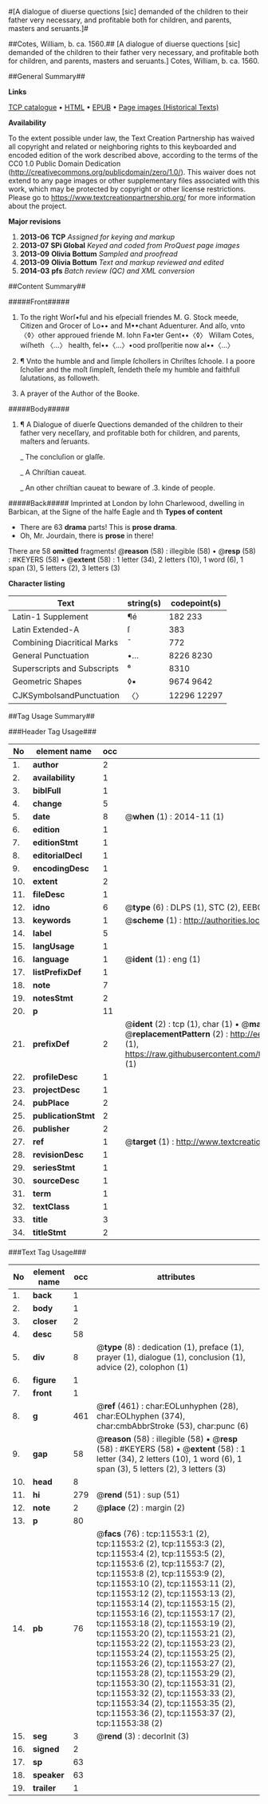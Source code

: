#[A dialogue of diuerse quections [sic] demanded of the children to their father very necessary, and profitable both for children, and parents, masters and seruants.]#

##Cotes, William, b. ca. 1560.##
[A dialogue of diuerse quections [sic] demanded of the children to their father very necessary, and profitable both for children, and parents, masters and seruants.]
Cotes, William, b. ca. 1560.

##General Summary##

**Links**

[TCP catalogue](http://www.ota.ox.ac.uk/tcp/)  • 
[HTML](http://tei.it.ox.ac.uk/tcp/Texts-HTML/free/A19/A19398.html)  • 
[EPUB](http://tei.it.ox.ac.uk/tcp/Texts-EPUB/free/A19/A19398.epub) • 
[Page images (Historical Texts)](https://historicaltexts.jisc.ac.uk/eebo-99846574e)

**Availability**

To the extent possible under law, the Text Creation Partnership has waived all copyright and related or neighboring rights to this keyboarded and encoded edition of the work described above, according to the terms of the CC0 1.0 Public Domain Dedication (http://creativecommons.org/publicdomain/zero/1.0/). This waiver does not extend to any page images or other supplementary files associated with this work, which may be protected by copyright or other license restrictions. Please go to https://www.textcreationpartnership.org/ for more information about the project.

**Major revisions**

1. __2013-06__ __TCP__ *Assigned for keying and markup*
1. __2013-07__ __SPi Global__ *Keyed and coded from ProQuest page images*
1. __2013-09__ __Olivia Bottum__ *Sampled and proofread*
1. __2013-09__ __Olivia Bottum__ *Text and markup reviewed and edited*
1. __2014-03__ __pfs__ *Batch review (QC) and XML conversion*

##Content Summary##

#####Front#####

1. To the right Worſ•ful and his eſpeciall friendes M. G. Stock meede, Citizen and Grocer of Lo•• and M••chant Aduenturer. And alſo, vnto 〈◊〉other approued friende M. Iohn Fa•ter Gent••〈◊〉 Willam Cotes, wiſheth 〈…〉 health, fel••〈…〉•ood proſſperitie now al••〈…〉

1. ¶ Vnto the humble and and ſimple ſchollers in Chriſtes ſchoole. I a poore ſcholler and the moſt ſimpleſt, ſendeth theſe my humble and faithfull ſalutations, as followeth.

1. A prayer of the Author of the Booke.

#####Body#####

1. ¶ A Dialogue of diuerſe Quections demanded of the children to their father very neceſſary, and profitable both for children, and parents, maſters and ſeruants.

    _ The concluſion or glaſſe.

    _ A Chriſtian caueat.

    _ An other chriſtian caueat to beware of .3. kinde of people.

#####Back#####
Imprinted at London by Iohn Charlewood, dwelling in Barbican, at the Signe of the halfe Eagle and th
**Types of content**

  * There are 63 **drama** parts! This is **prose drama**.
  * Oh, Mr. Jourdain, there is **prose** in there!

There are 58 **omitted** fragments! 
 @__reason__ (58) : illegible (58)  •  @__resp__ (58) : #KEYERS (58)  •  @__extent__ (58) : 1 letter (34), 2 letters (10), 1 word (6), 1 span (3), 5 letters (2), 3 letters (3)

**Character listing**


|Text|string(s)|codepoint(s)|
|---|---|---|
|Latin-1 Supplement|¶é|182 233|
|Latin Extended-A|ſ|383|
|Combining             Diacritical Marks|̄|772|
|General Punctuation|•…|8226 8230|
|Superscripts             and Subscripts|⁶|8310|
|Geometric Shapes|◊▪|9674 9642|
|CJKSymbolsandPunctuation|〈〉|12296 12297|

##Tag Usage Summary##

###Header Tag Usage###

|No|element name|occ|attributes|
|---|---|---|---|
|1.|__author__|2||
|2.|__availability__|1||
|3.|__biblFull__|1||
|4.|__change__|5||
|5.|__date__|8| @__when__ (1) : 2014-11 (1)|
|6.|__edition__|1||
|7.|__editionStmt__|1||
|8.|__editorialDecl__|1||
|9.|__encodingDesc__|1||
|10.|__extent__|2||
|11.|__fileDesc__|1||
|12.|__idno__|6| @__type__ (6) : DLPS (1), STC (2), EEBO-CITATION (1), PROQUEST (1), VID (1)|
|13.|__keywords__|1| @__scheme__ (1) : http://authorities.loc.gov/ (1)|
|14.|__label__|5||
|15.|__langUsage__|1||
|16.|__language__|1| @__ident__ (1) : eng (1)|
|17.|__listPrefixDef__|1||
|18.|__note__|7||
|19.|__notesStmt__|2||
|20.|__p__|11||
|21.|__prefixDef__|2| @__ident__ (2) : tcp (1), char (1)  •  @__matchPattern__ (2) : ([0-9\-]+):([0-9IVX]+) (1), (.+) (1)  •  @__replacementPattern__ (2) : http://eebo.chadwyck.com/downloadtiff?vid=$1&page=$2 (1), https://raw.githubusercontent.com/textcreationpartnership/Texts/master/tcpchars.xml#$1 (1)|
|22.|__profileDesc__|1||
|23.|__projectDesc__|1||
|24.|__pubPlace__|2||
|25.|__publicationStmt__|2||
|26.|__publisher__|2||
|27.|__ref__|1| @__target__ (1) : http://www.textcreationpartnership.org/docs/. (1)|
|28.|__revisionDesc__|1||
|29.|__seriesStmt__|1||
|30.|__sourceDesc__|1||
|31.|__term__|1||
|32.|__textClass__|1||
|33.|__title__|3||
|34.|__titleStmt__|2||


###Text Tag Usage###

|No|element name|occ|attributes|
|---|---|---|---|
|1.|__back__|1||
|2.|__body__|1||
|3.|__closer__|2||
|4.|__desc__|58||
|5.|__div__|8| @__type__ (8) : dedication (1), preface (1), prayer (1), dialogue (1), conclusion (1), advice (2), colophon (1)|
|6.|__figure__|1||
|7.|__front__|1||
|8.|__g__|461| @__ref__ (461) : char:EOLunhyphen (28), char:EOLhyphen (374), char:cmbAbbrStroke (53), char:punc (6)|
|9.|__gap__|58| @__reason__ (58) : illegible (58)  •  @__resp__ (58) : #KEYERS (58)  •  @__extent__ (58) : 1 letter (34), 2 letters (10), 1 word (6), 1 span (3), 5 letters (2), 3 letters (3)|
|10.|__head__|8||
|11.|__hi__|279| @__rend__ (51) : sup (51)|
|12.|__note__|2| @__place__ (2) : margin (2)|
|13.|__p__|80||
|14.|__pb__|76| @__facs__ (76) : tcp:11553:1 (2), tcp:11553:2 (2), tcp:11553:3 (2), tcp:11553:4 (2), tcp:11553:5 (2), tcp:11553:6 (2), tcp:11553:7 (2), tcp:11553:8 (2), tcp:11553:9 (2), tcp:11553:10 (2), tcp:11553:11 (2), tcp:11553:12 (2), tcp:11553:13 (2), tcp:11553:14 (2), tcp:11553:15 (2), tcp:11553:16 (2), tcp:11553:17 (2), tcp:11553:18 (2), tcp:11553:19 (2), tcp:11553:20 (2), tcp:11553:21 (2), tcp:11553:22 (2), tcp:11553:23 (2), tcp:11553:24 (2), tcp:11553:25 (2), tcp:11553:26 (2), tcp:11553:27 (2), tcp:11553:28 (2), tcp:11553:29 (2), tcp:11553:30 (2), tcp:11553:31 (2), tcp:11553:32 (2), tcp:11553:33 (2), tcp:11553:34 (2), tcp:11553:35 (2), tcp:11553:36 (2), tcp:11553:37 (2), tcp:11553:38 (2)|
|15.|__seg__|3| @__rend__ (3) : decorInit (3)|
|16.|__signed__|2||
|17.|__sp__|63||
|18.|__speaker__|63||
|19.|__trailer__|1||
